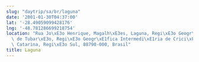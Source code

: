 ```yaml
---
slug: "daytrip/sa/br/laguna"
date: '2001-01-30T04:37:00'
lat: '-28.49059099428176'
lng: '-48.781286699218754'
location: "Rua Jo\xE3o Henrique, Magalh\xE3es, Laguna, Regi\xE3o Geogr\xE1fica Imediata\
  \ de Tubar\xE3o, Regi\xE3o Geogr\xE1fica Intermedi\xE1ria de Crici\xFAma, Santa\
  \ Catarina, Regi\xE3o Sul, 88790-000, Brasil"
title: Laguna
---
```



